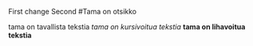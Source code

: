 First change
Second
#Tama on otsikko

tama on tavallista tekstia
*tama on kursivoitua tekstia*
**tama on lihavoitua tekstia**
